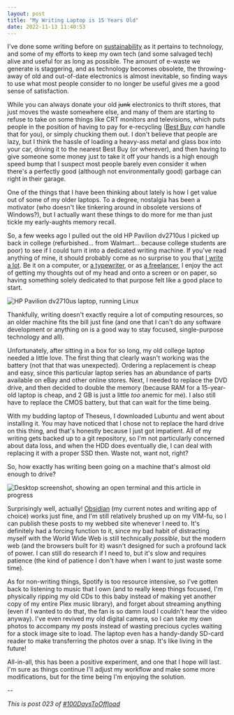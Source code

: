```yaml
---
layout: post
title: "My Writing Laptop is 15 Years Old"
date: 2022-11-13 11:40:53
---
```

I've done some writing before on [sustainability](https://flower.codes/2022/04/10/planned-obsolescence.html) as it pertains to technology, and some of my efforts to keep my own tech (and some salvaged tech) alive and useful for as long as possible. The amount of e-waste we generate is staggering, and as technology becomes obsolete, the throwing-away of old and out-of-date electronics is almost inevitable, so finding ways to use what most people consider to no longer be useful gives me a good sense of satisfaction.

While you can always donate your old ~~junk~~ electronics to thrift stores, that just moves the waste somewhere else, and many of them are starting to refuse to take on some things like CRT monitors and televisions, which puts people in the position of having to pay for e-recycling ([Best Buy](https://www.bestbuy.com/site/services/recycling/pcmcat149900050025.c?id=pcmcat149900050025) _can_ handle that for you), or simply chucking them out. I don't believe that people are lazy, but I think the hassle of loading a heavy-ass metal and glass box into your car, driving it to the nearest Best Buy (or wherever), and then having to give someone some money just to take it off your hands is a high enough speed bump that I suspect most people barely even consider it when there's a perfectly good (although not environmentally good) garbage can right in their garage.

One of the things that I have been thinking about lately is how I get value out of some of my older laptops. To a degree, nostalgia has been a motivator (who doesn't like tinkering around in obsolete versions of Windows?), but I actually want these things to do more for me than just tickle my early-aughts memory recall.

So, a few weeks ago I pulled out the old HP Pavilion dv2710us I picked up back in college (refurbished... from Walmart... because college students are poor) to see if I could turn it into a dedicated writing machine. If you've read anything of mine, it should probably come as no surprise to you that [I write a lot](https://flower.codes/2016/06/04/not-a-writer.html). Be it on a computer, or [a typewriter](https://flower.codes/2020/12/14/get-a-typewriter-write-a-friend.html), or as [a freelancer](https://flower.codes/2018/08/12/windows-updates.html), I enjoy the act of getting my thoughts out of my head and onto a screen or on paper, so having something solely dedicated to that purpose felt like a good place to start.

![HP Pavilion dv2710us laptop, running Linux](/assets/posts/writing-laptop.jpg)

Thankfully, writing doesn't exactly require a lot of computing resources, so an older machine fits the bill just fine (and one that I can't do any software development or anything on is a good way to stay focused, single-purpose technology and all). 

Unfortunately, after sitting in a box for so long, my old college laptop needed a little love. The first thing that clearly wasn't working was the battery (not that that was unexpected). Ordering a replacement is cheap and easy, since this particular laptop series has an abundance of parts available on eBay and other online stores. Next, I needed to replace the DVD drive, and then decided to double the memory (because RAM for a 15-year-old laptop is cheap, and 2 GB is just a little _too_ anemic for me). I also still have to replace the CMOS battery, but that can wait for the time being.

With my budding laptop of Theseus, I downloaded Lubuntu and went about installing it. You may have noticed that I chose not to replace the hard drive on this thing, and that's honestly because I just got impatient. All of my writing gets backed up to a git repository, so I'm not particularly concerned about data loss, and when the HDD does eventually die, I can deal with replacing it with a proper SSD then. Waste not, want not, right?

So, how exactly has writing been going on a machine that's almost old enough to drive? 

![Desktop screenshot, showing an open terminal and this article in
progress](/assets/posts/writing-laptop-screenshot.jpg)

Surprisingly well, actually! [Obsidian](https://obsidian.md) (my current notes and writing app of choice) works just fine, and I'm still relatively brushed up on my VIM-fu, so I can publish these posts to my webbed site whenever I need to. It's definitely had a forcing function to it, since my bad habit of distracting myself with the World Wide Web is still technically _possible_, but the modern web (and the browsers built for it) wasn't designed for such a profound lack of power. I can still do research if I need to, but it's slow and requires patience (the kind of patience I don't have when I want to just waste some time).

As for non-writing things, Spotify is too resource intensive, so I've gotten back to listening to music that I own (and to really keep things focused, I'm physically ripping my old CDs to this baby instead of making yet another copy of my entire Plex music library), and forget about streaming anything (even if I wanted to do that, the fan is so damn loud I couldn't hear the video anyway). I've even revived my old digital camera, so I can take my own photos to accompany my posts instead of wasting precious cycles waiting for a stock image site to load. The laptop even has a handy-dandy SD-card reader to make transferring the photos over a snap. It's like living in the future!

All-in-all, this has been a positive experiment, and one that I hope will last. I'm sure as things continue I'll adjust my workflow and make some more modifications, but for the time being I'm enjoying the solution.

--

_This is post 023 of [#100DaysToOffload](https://100daystooffload.com/)_
